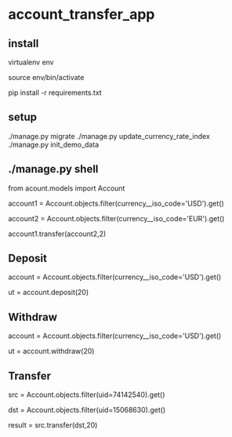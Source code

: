 # account_transfer_app



## install
virtualenv env

source env/bin/activate

pip install -r requirements.txt


## setup
./manage.py migrate
./manage.py update_currency_rate_index   
./manage.py init_demo_data


## ./manage.py shell
from acount.models import Account

account1  = Account.objects.filter(currency__iso_code='USD').get()

account2  = Account.objects.filter(currency__iso_code='EUR').get()

account1.transfer(account2,2)


## Deposit
account  = Account.objects.filter(currency__iso_code='USD').get()

ut = account.deposit(20)

## Withdraw
account  = Account.objects.filter(currency__iso_code='USD').get()

ut = account.withdraw(20)

## Transfer
src  = Account.objects.filter(uid=74142540).get()

dst  = Account.objects.filter(uid=15068630).get()

result = src.transfer(dst,20)

